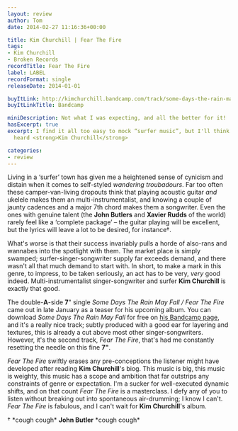 ```yaml
---
layout: review
author: Tom
date: 2014-02-27 11:16:36+00:00

title: Kim Churchill | Fear The Fire
tags:
- Kim Churchill
- Broken Records
recordTitle: Fear The Fire
label: LABEL
recordFormat: single
releaseDate: 2014-01-01

buyItLink: http://kimchurchill.bandcamp.com/track/some-days-the-rain-may-fall
buyItLinkTitle: Bandcamp

miniDescription: Not what I was expecting, and all the better for it! 
hasExcerpt: true
excerpt: I find it all too easy to mock “surfer music”, but I'll think twice now I've
  heard <strong>Kim Churchill</strong>

categories:
- review
---
```


Living in a ‘surfer’ town has given me a heightened sense of cynicism and distain when it comes to self-styled _wandering troubadours_. Far too often these camper-van-living dropouts think that playing acoustic guitar _and_ ukelele makes them an multi-instrumentalist, and knowing a couple of jaunty cadences and a major 7th chord makes them a songwriter. Even the ones with genuine talent (the **John Butlers** and **Xavier Rudds** of the world) rarely feel like a ‘complete package’ – the guitar playing will be excellent, but the lyrics will leave a lot to be desired, for instance†.

What's worse is that their success invariably pulls a horde of also-rans and wannabes into the spotlight with them. The market place is simply swamped; surfer-singer-songwriter supply far exceeds demand, and there wasn't all that much demand to start with. In short, to make a mark in this genre, to impress, to be taken seriously, an act has to be very, _very_ good indeed. Multi-instrumentalist singer-songwriter and surfer **Kim Churchill** is exactly that good.

The double-**A**-side **7**" single *Some Days The Rain May Fall / Fear The Fire* came out in late January as a teaser for his upcoming album. You can download *Some Days The Rain May Fall* for free on [his Bandcamp page](http://kimchurchill.bandcamp.com/track/some-days-the-rain-may-fall), and it's a really nice track; subtly produced with a good ear for layering and textures, this is already a cut above most other singer-songwriters. However, it's the second track, *Fear The Fire*, that's had me constantly resetting the needle on this fine **7"**.

*Fear The Fire* swiftly erases any pre-conceptions the listener might have developed after reading **Kim Churchill**'s biog. This music is big, this music is weighty, this music has a scope and ambition that far outstrips any constraints of genre or expectation. I'm a sucker for well-executed dynamic shifts, and on that count *Fear The Fire* is a masterclass. I defy any of you to listen without breaking out into spontaneous air-drumming; I know I can't. *Fear The Fire* is fabulous, and I can't wait for **Kim Churchill**'s album.

† \*cough cough\* **John Butler** \*cough cough\*



